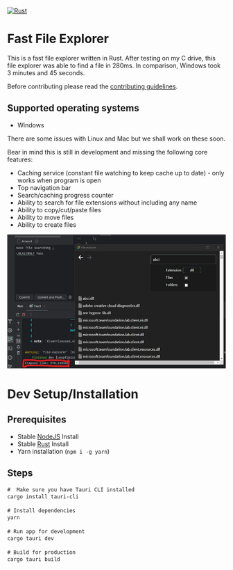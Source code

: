 [![Rust](https://github.com/conaticus/FileExplorer/actions/workflows/rust.yml/badge.svg?event=push)](https://github.com/conaticus/FileExplorer/actions/workflows/rust.yml)

# Fast File Explorer
This is a fast file explorer written in Rust. After testing on my C drive, this file explorer was able to find a file in 280ms. In comparison, Windows took 3 minutes and 45 seconds.

Before contributing please read the [contributing guidelines](./CONTRIBUTING.md).

## Supported operating systems
- Windows

There are some issues with Linux and Mac but we shall work on these soon.

Bear in mind this is still in development and missing the following core features:
- Caching service (constant file watching to keep cache up to date) - only works when program is open
- Top navigation bar
- Search/caching progress counter
- Ability to search for file extensions without including any name
- Ability to copy/cut/paste files
- Ability to move files
- Ability to create files

![Fast Search Feature](./screenshots/search.jpg)

# Dev Setup/Installation
## Prerequisites
- Stable [NodeJS](https://nodejs.org/) Install
- Stable [Rust](https://www.rust-lang.org/) Install
- Yarn installation (`npm i -g yarn`)

## Steps
```
#  Make sure you have Tauri CLI installed
cargo install tauri-cli

# Install dependencies
yarn

# Run app for development
cargo tauri dev

# Build for production
cargo tauri build
```
